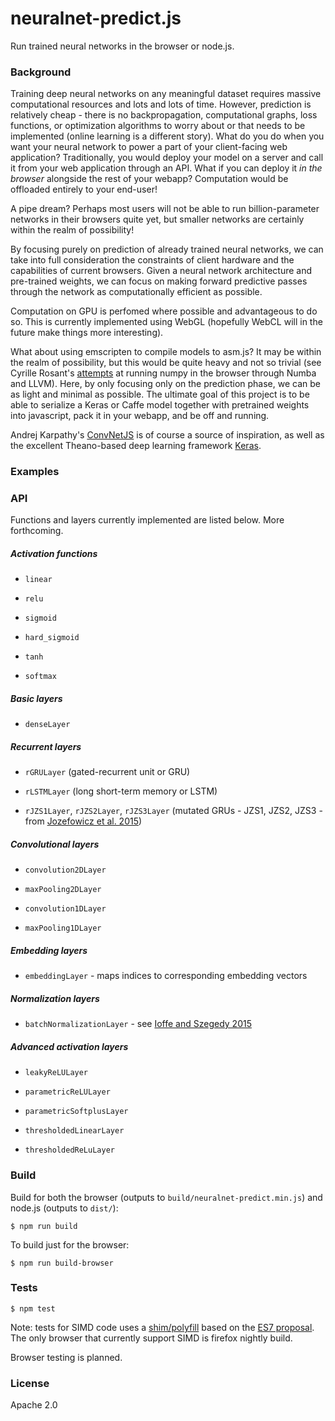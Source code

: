 # neuralnet-predict.js

Run trained neural networks in the browser or node.js.

### Background

Training deep neural networks on any meaningful dataset requires massive computational resources and lots and lots of time. However, prediction is relatively cheap - there is no backpropagation, computational graphs, loss functions, or optimization algorithms to worry about or that needs to be implemented (online learning is a different story). What do you do when you want your neural network to power a part of your client-facing web application? Traditionally, you would deploy your model on a server and call it from your web application through an API. What if you can deploy it _in the browser_ alongside the rest of your webapp? Computation would be offloaded entirely to your end-user!

A pipe dream? Perhaps most users will not be able to run billion-parameter networks in their browsers quite yet, but smaller networks are certainly within the realm of possibility!

By focusing purely on prediction of already trained neural networks, we can take into full consideration the constraints of client hardware and the capabilities of current browsers. Given a neural network architecture and pre-trained weights, we can focus on making forward predictive passes through the network as computationally efficient as possible.

Computation on GPU is perfomed where possible and advantageous to do so. This is currently implemented using WebGL (hopefully WebCL will in the future make things more interesting).

What about using emscripten to compile models to asm.js? It may be within the realm of possibility, but this would be quite heavy and not so trivial (see Cyrille Rosant's [attempts](http://cyrille.rossant.net/numpy-browser-llvm/) at running numpy in the browser through Numba and LLVM). Here, by only focusing only on the prediction phase, we can be as light and minimal as possible. The ultimate goal of this project is to be able to serialize a Keras or Caffe model together with pretrained weights into javascript, pack it in your webapp, and be off and running.

Andrej Karpathy's [ConvNetJS](https://github.com/karpathy/convnetjs) is of course a source of inspiration, as well as the excellent Theano-based deep learning framework [Keras](https://github.com/fchollet/keras/).

### Examples


### API

Functions and layers currently implemented are listed below. More forthcoming.

##### Activation functions

+ `linear`

+ `relu`

+ `sigmoid`

+ `hard_sigmoid`

+ `tanh`

+ `softmax`

##### Basic layers

+ `denseLayer`

##### Recurrent layers

+ `rGRULayer` (gated-recurrent unit or GRU)

+ `rLSTMLayer` (long short-term memory or LSTM)

+ `rJZS1Layer`, `rJZS2Layer`, `rJZS3Layer` (mutated GRUs - JZS1, JZS2, JZS3 - from [Jozefowicz et al. 2015](http://jmlr.org/proceedings/papers/v37/jozefowicz15.pdf))

##### Convolutional layers

+ `convolution2DLayer`

+ `maxPooling2DLayer`

+ `convolution1DLayer`

+ `maxPooling1DLayer`

##### Embedding layers

+ `embeddingLayer` - maps indices to corresponding embedding vectors

##### Normalization layers

+ `batchNormalizationLayer` - see [Ioffe and Szegedy 2015](http://arxiv.org/abs/1502.03167)

##### Advanced activation layers

+ `leakyReLULayer`

+ `parametricReLULayer`

+ `parametricSoftplusLayer`

+ `thresholdedLinearLayer`

+ `thresholdedReLuLayer`

### Build

Build for both the browser (outputs to `build/neuralnet-predict.min.js`) and node.js (outputs to `dist/`):

```
$ npm run build
```

To build just for the browser:

```
$ npm run build-browser
```

### Tests

```
$ npm test
```

Note: tests for SIMD code uses a [shim/polyfill](https://github.com/ljharb/simd) based on the [ES7 proposal](https://github.com/tc39/ecmascript_simd). The only browser that currently support SIMD is firefox nightly build.

Browser testing is planned.

### License

Apache 2.0
